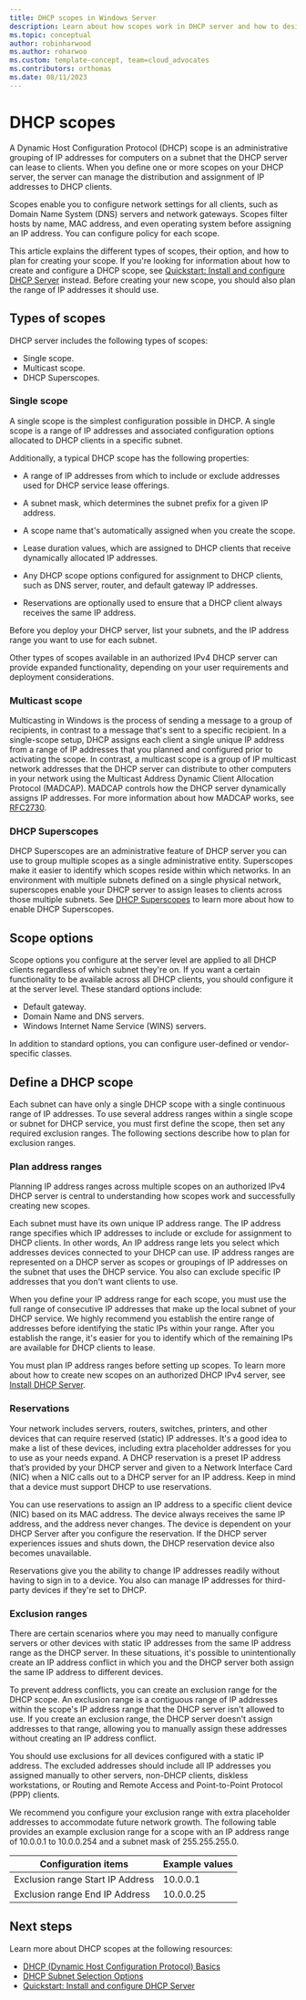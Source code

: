 ```yaml
---
title: DHCP scopes in Windows Server
description: Learn about how scopes work in DHCP server and how to design IP address ranges.
ms.topic: conceptual
author: robinharwood
ms.author: roharwoo
ms.custom: template-concept, team=cloud_advocates
ms.contributors: orthomas
ms.date: 08/11/2023
---
```


# DHCP scopes

A Dynamic Host Configuration Protocol (DHCP) scope is an administrative grouping of IP addresses for computers on a subnet that the DHCP server can lease to clients. When you define one or more scopes on your DHCP server, the server can manage the distribution and assignment of IP addresses to DHCP clients.

Scopes enable you to configure network settings for all clients, such as Domain Name System (DNS) servers and network gateways. Scopes filter hosts by name, MAC address, and even operating system before assigning an IP address. You can configure policy for each scope.

This article explains the different types of scopes, their option, and how to plan for creating your scope. If you're looking for information about how to create and configure a DHCP scope, see [Quickstart: Install and configure DHCP Server](quickstart-install-configure-dhcp-server.md) instead. Before creating your new scope, you should also plan the range of IP addresses it should use.

## Types of scopes

DHCP server includes the following types of scopes:

- Single scope.
- Multicast scope.
- DHCP Superscopes.

### Single scope

A single scope is the simplest configuration possible in DHCP. A single scope is a range of IP addresses and associated configuration options allocated to DHCP clients in a specific subnet.

Additionally, a typical DHCP scope has the following properties:

- A range of IP addresses from which to include or exclude addresses used for DHCP service lease offerings.

- A subnet mask, which determines the subnet prefix for a given IP address.

- A scope name that's automatically assigned when you create the scope.

- Lease duration values, which are assigned to DHCP clients that receive dynamically allocated IP addresses.

- Any DHCP scope options configured for assignment to DHCP clients, such as DNS server, router, and default gateway IP addresses.

- Reservations are optionally used to ensure that a DHCP client always receives the same IP address.

Before you deploy your DHCP server, list your subnets, and the IP address range you want to use for each subnet.

Other types of scopes available in an authorized IPv4 DHCP server can provide expanded functionality, depending on your user requirements and deployment considerations.

### Multicast scope

Multicasting in Windows is the process of sending a message to a group of recipients, in contrast to a message that's sent to a specific recipient. In a single-scope setup, DHCP assigns each client a single unique IP address from a range of IP addresses that you planned and configured prior to activating the scope. In contrast, a multicast scope is a group of IP multicast network addresses that the DHCP server can distribute to other computers in your network using the Multicast Address Dynamic Client Allocation Protocol (MADCAP). MADCAP controls how the DHCP server dynamically assigns IP addresses. For more information about how MADCAP works, see [RFC2730](https://www.rfc-editor.org/rfc/rfc2730).

### DHCP Superscopes

DHCP Superscopes are an administrative feature of DHCP server you can use to group multiple scopes as a single administrative entity. Superscopes make it easier to identify which scopes reside within which networks. In an environment with multiple subnets defined on a single physical network, superscopes enable your DHCP server to assign leases to clients across those multiple subnets. See [DHCP Superscopes](/openspecs/windows_protocols/ms-dhcpm/4b3dafe4-70e5-4085-969e-4bb402d9c68b) to learn more about how to enable DHCP Superscopes.

## Scope options

Scope options you configure at the server level are applied to all DHCP clients regardless of which subnet they're on. If you want a certain functionality to be available across all DHCP clients, you should configure it at the server level. These standard options include:

- Default gateway.
- Domain Name and DNS servers.
- Windows Internet Name Service (WINS) servers.

In addition to standard options, you can configure user-defined or vendor-specific classes.

## Define a DHCP scope

Each subnet can have only a single DHCP scope with a single continuous range of IP addresses. To use several address ranges within a single scope or subnet for DHCP service, you must first define the scope, then set any required exclusion ranges. The following sections describe how to plan for exclusion ranges.

### Plan address ranges

Planning IP address ranges across multiple scopes on an authorized IPv4 DHCP server is central to understanding how scopes work and successfully creating new scopes.

Each subnet must have its own unique IP address range. The IP address range specifies which IP addresses to include or exclude for assignment to DHCP clients. In other words, An IP address range lets you select which addresses devices connected to your DHCP can use. IP address ranges are represented on a DHCP server as scopes or groupings of IP addresses on the subnet that uses the DHCP service. You also can exclude specific IP addresses that you don't want clients to use.

When you define your IP address range for each scope, you must use the full range of consecutive IP addresses that make up the local subnet of your DHCP service. We highly recommend you establish the entire range of addresses before identifying the static IPs within your range. After you establish the range, it's easier for you to identify which of the remaining IPs are available for DHCP clients to lease.

You must plan IP address ranges before setting up scopes. To learn more about how to create new scopes on an authorized DHCP IPv4 server, see [Install DHCP Server](quickstart-install-configure-DHCP-server.md).

### Reservations

Your network includes servers, routers, switches, printers, and other devices that can require reserved (static) IP addresses. It's a good idea to make a list of these devices, including extra placeholder addresses for you to use as your needs expand. A DHCP reservation is a preset IP address that’s provided by your DHCP server and given to a Network Interface Card (NIC) when a NIC calls out to a DHCP server for an IP address. Keep in mind that a device must support DHCP to use reservations.

You can use reservations to assign an IP address to a specific client device (NIC) based on its MAC address. The device always receives the same IP address, and the address never changes. The device is dependent on your DHCP Server after you configure the reservation. If the DHCP server experiences issues and shuts down, the DHCP reservation device also becomes unavailable.

Reservations give you the ability to change IP addresses readily without having to sign in to a device. You also can manage IP addresses for third-party devices if they're set to DHCP.

### Exclusion ranges

There are certain scenarios where you may need to manually configure servers or other devices with static IP addresses from the same IP address range as the DHCP server. In these situations, it's possible to unintentionally create an IP address conflict in which you and the DHCP server both assign the same IP address to different devices.

To prevent address conflicts, you can create an exclusion range for the DHCP scope. An exclusion range is a contiguous range of IP addresses within the scope's IP address range that the DHCP server isn't allowed to use. If you create an exclusion range, the DHCP server doesn't assign addresses to that range, allowing you to manually assign these addresses without creating an IP address conflict.

You should use exclusions for all devices configured with a static IP address. The excluded addresses should include all IP addresses you assigned manually to other servers, non-DHCP clients, diskless workstations, or Routing and Remote Access and Point-to-Point Protocol (PPP) clients.

We recommend you configure your exclusion range with extra placeholder addresses to accommodate future network growth. The following table provides an example exclusion range for a scope with an IP address range of 10.0.0.1 to 10.0.0.254 and a subnet mask of 255.255.255.0.

|Configuration items|Example values|
|-----------------------|------------------|
|Exclusion range Start IP Address|10.0.0.1|
|Exclusion range End IP Address|10.0.0.25|

## Next steps

Learn more about DHCP scopes at the following resources:

- [DHCP (Dynamic Host Configuration Protocol) Basics](../../../troubleshoot/dynamic-host-configuration-protocol-basics.md)
- [DHCP Subnet Selection Options](dhcp-subnet-options.md)
- [Quickstart: Install and configure DHCP Server](quickstart-install-configure-dhcp-server.md)
